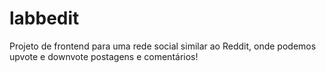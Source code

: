 # labbedit
Projeto de frontend para uma rede social similar ao Reddit, onde podemos upvote e downvote postagens e comentários!
